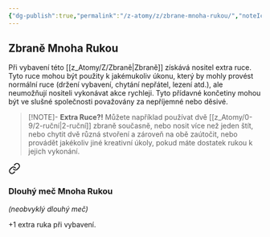 ```yaml
---
{"dg-publish":true,"permalink":"/z-atomy/z/zbrane-mnoha-rukou/","noteIcon":""}
---
```


## Zbraně Mnoha Rukou
Při vybavení této [[z_Atomy/Z/Zbraně\|Zbraně]] získává nositel extra ruce. Tyto ruce mohou být použity k jakémukoliv úkonu, který by mohly provést normální ruce (držení vybavení, chytání nepřátel, lezení atd.), ale neumožňují nositeli vykonávat akce rychleji. Tyto přídavné končetiny mohou být ve slušné společnosti považovány za nepříjemné nebo děsivé.
>[!NOTE]- **Extra Ruce?!**
>Můžete například používat dvě [[z_Atomy/0-9/2-ruční\|2-ruční]] zbraně současně, nebo nosit více než jeden štít, nebo chytit dvě různá stvoření a zároveň na obě zaútočit, nebo provádět jakékoliv jiné kreativní úkoly, pokud máte dostatek rukou k jejich vykonání.


<div class="transclusion internal-embed is-loaded"><a class="markdown-embed-link" href="/z-atomy/d/dlouhy-mec-mnoha-rukou/" aria-label="Open link"><svg xmlns="http://www.w3.org/2000/svg" width="24" height="24" viewBox="0 0 24 24" fill="none" stroke="currentColor" stroke-width="2" stroke-linecap="round" stroke-linejoin="round" class="svg-icon lucide-link"><path d="M10 13a5 5 0 0 0 7.54.54l3-3a5 5 0 0 0-7.07-7.07l-1.72 1.71"></path><path d="M14 11a5 5 0 0 0-7.54-.54l-3 3a5 5 0 0 0 7.07 7.07l1.71-1.71"></path></svg></a><div class="markdown-embed">




### **Dlouhý meč Mnoha Rukou** 
*(neobvyklý dlouhý meč)*

+1 extra ruka při vybavení.

</div></div>
